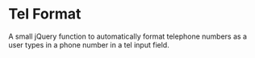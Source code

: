 # Tel Format
A small jQuery function to automatically format telephone numbers as a user types in a phone number in a tel input field.
